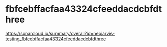 # fbfcebffacfaa43324cfeeddacdcbfdthree
https://sonarcloud.io/summary/overall?id=neojarvis-testing_fbfcebffacfaa43324cfeeddacdcbfdthree
